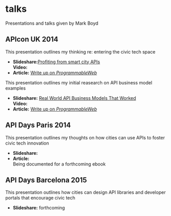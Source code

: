 # talks
Presentations and talks given by Mark Boyd

<h2>APIcon UK 2014</h2>
This presentation outlines my thinking re: entering the civic tech space 
<ul><li><strong>Slideshare:</strong><a href= " http://www.slideshare.net/programmableweb/profiting-from-smart-city-apis">Profiting from smart city APIs</a></li>
</li><strong>Video:</strong></li>
<li><strong>Article:</strong> <a href="http://www.programmableweb.com/news/how-apis-power-smartest-cities/analysis/2014/11/02">Write up on <i>ProgrammableWeb</i></a></li>
</ul>

This presentation outlines my initial reasearch on API business model examples
<ul><li><strong>Slideshare:</strong> <a href=" http://www.slideshare.net/programmableweb/real-world-api-business-models-that-worked">Real World API Business Models That Worked</a></li>
</li><strong>Video:</strong></li>
<li><strong>Article:</strong> <a href="http://www.programmableweb.com/news/real-world-api-business-models-worked/analysis/2014/11/03">Write up on <i>ProgrammableWeb</i></a></li>
</ul>


<h2>API Days Paris 2014</h2>
This presentation outlines my thoughts on how cities can use APIs to foster civic tech innovation
<ul><li><strong>Slideshare:</strong></li>
<li><strong>Article:</strong></li> Being documented for a forthcoming ebook
</ul>

<h2>API Days Barcelona 2015</h2>
This presentation outlines how cities can design API libraries and developer portals that encourage civic tech
<ul><li><strong>Slideshare:</strong> forthcoming</li></ul>
